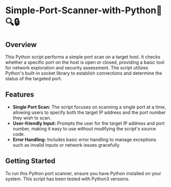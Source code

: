# Simple-Port-Scanner-with-Python🐍🔍🔒

## Overview

This Python script performs a simple port scan on a target host. It checks whether a specific port on the host is open or closed, providing a basic tool for network exploration and security assessment. The script utilizes Python's built-in socket library to establish connections and determine the status of the targeted port.

## Features

- **Single Port Scan:** The script focuses on scanning a single port at a time, allowing users to specify both the target IP address and the port number they wish to scan.
- **User-friendly Input:** Prompts the user for the target IP address and port number, making it easy to use without modifying the script's source code.
- **Error Handling:** Includes basic error handling to manage exceptions such as invalid inputs or network issues gracefully.

## Getting Started

To run this Python port scanner, ensure you have Python installed on your system. This script has been tested with Python3 versions.
